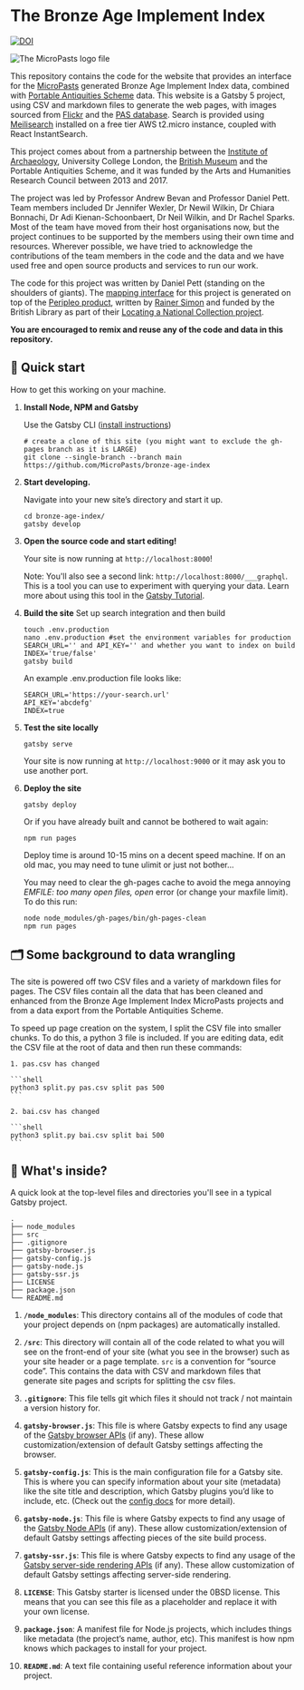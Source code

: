 # The Bronze Age Implement Index

[![DOI](https://zenodo.org/badge/DOI/10.5281/zenodo.7456895.svg)](https://doi.org/10.5281/zenodo.7456895)

![The MicroPasts logo file](https://live.staticflickr.com/7452/12071276593_f35b8d8215_w.jpg)

This repository contains the code for the website that provides an interface for the [MicroPasts](https://micropasts.org) generated Bronze Age Implement Index
data, combined with [Portable Antiquities Scheme](https://finds.org.uk) data. This website is a Gatsby 5 project, using CSV and markdown files to generate the
web pages, with images sourced from [Flickr](https://flickr.com/micropasts) and the [PAS database](https://finds.org.uk). Search is provided using [Meilisearch](https://www.meilisearch.com/)
installed on a free tier AWS t2.micro instance, coupled with React InstantSearch.

This project comes about from a partnership between the [Institute of Archaeology](https://www.ucl.ac.uk/archaeology), University College London, the [British Museum](https://britishmuseum.org) and the Portable Antiquities Scheme,
and it was funded by the Arts and Humanities Research Council between 2013 and 2017.

The project was led by Professor Andrew Bevan and Professor Daniel Pett. Team members included Dr Jennifer Wexler, Dr Newil Wilkin, Dr Chiara Bonnachi, Dr Adi Kienan-Schoonbaert,
Dr Neil Wilkin, and Dr Rachel Sparks. Most of the team have moved from their host organisations now, but the project continues to be supported
by the members using their own time and resources. Wherever possible, we have tried to acknowledge the contributions of
the team members in the code and the data and we have used free and open source products and services to run our work.

The code for this project was written by Daniel Pett (standing on the shoulders of giants). The [mapping interface](https://github.com/MicroPasts/mapping-the-bronze-age) for this
project is generated on top of the [Peripleo product](https://github.com/britishlibrary/peripleo-lanc), written by [Rainer Simon](https://rainersimon.io) and funded by the
British Library as part of their [Locating a National Collection project](https://www.bl.uk/projects/locating-a-national-collection).

**You are encouraged to remix and reuse any of the code and data in this repository.**

## 🚀 Quick start

How to get this working on your machine.

1.  **Install Node, NPM and Gatsby**

    Use the Gatsby CLI ([install instructions](https://www.gatsbyjs.com/docs/tutorial/part-0/#gatsby-cli))

    ```shell
    # create a clone of this site (you might want to exclude the gh-pages branch as it is LARGE)
    git clone --single-branch --branch main https://github.com/MicroPasts/bronze-age-index
    ```

1.  **Start developing.**

    Navigate into your new site’s directory and start it up.

    ```shell
    cd bronze-age-index/
    gatsby develop
    ```

1.  **Open the source code and start editing!**

    Your site is now running at `http://localhost:8000`!

    Note: You'll also see a second link: `http://localhost:8000/___graphql`. This is a tool you can use to experiment with querying your data. Learn more about using this tool in the [Gatsby Tutorial](https://www.gatsbyjs.com/docs/tutorial/part-4/#use-graphiql-to-explore-the-data-layer-and-write-graphql-queries).
2.  **Build the site**
    Set up search integration and then build
    ```shell
    touch .env.production
    nano .env.production #set the environment variables for production SEARCH_URL='' and API_KEY='' and whether you want to index on build INDEX='true/false'
    gatsby build
    ```

    An example .env.production file looks like:

    ```text
    SEARCH_URL='https://your-search.url'
    API_KEY='abcdefg'
    INDEX=true
    ```

3.  **Test the site locally**

    ```shell
    gatsby serve
    ```
    Your site is now running at `http://localhost:9000` or it may  ask you to use another port.

4.  **Deploy the site**

    ```shell
    gatsby deploy
    ```

    Or if you have already built and cannot be  bothered to wait again:

    ```shell
    npm run pages
    ```
    Deploy time is around 10-15 mins on a decent speed machine. If on an old mac, you may need to tune ulimit or just not bother...

    You may need to clear the gh-pages cache to avoid the mega annoying _EMFILE: too many open files, open_ error (or change your maxfile limit). To do this run:

    ```shell
    node node_modules/gh-pages/bin/gh-pages-clean
    npm run pages
    ```

## 🗂️ Some background to data wrangling

The site is powered off two CSV files and a variety of markdown files for pages. The CSV files contain all the data that has been cleaned and enhanced from the Bronze Age Implement Index MicroPasts projects and from a data export from the Portable Antiquities Scheme.

To speed up page creation on the system, I split the CSV file into smaller chunks. To do this, a python 3 file is included. If you are editing data, edit the CSV file at the root of data and then run these commands:

    1. pas.csv has changed

    ```shell
    python3 split.py pas.csv split pas 500
    ```

    2. bai.csv has changed

    ```shell
    python3 split.py bai.csv split bai 500
    ```

## 🧐 What's inside?

A quick look at the top-level files and directories you'll see in a typical Gatsby project.

    .
    ├── node_modules
    ├── src   
    ├── .gitignore
    ├── gatsby-browser.js
    ├── gatsby-config.js
    ├── gatsby-node.js
    ├── gatsby-ssr.js
    ├── LICENSE
    ├── package.json
    └── README.md

1.  **`/node_modules`**: This directory contains all of the modules of code that your project depends on (npm packages) are automatically installed.

1.  **`/src`**: This directory will contain all of the code related to what you will see on the front-end of your site (what you see in the browser) such as your site header or a page template. `src` is a convention for “source code”. This contains the data with CSV and markdown files that generate site pages and scripts for splitting the csv files.

1.  **`.gitignore`**: This file tells git which files it should not track / not maintain a version history for.

1.  **`gatsby-browser.js`**: This file is where Gatsby expects to find any usage of the [Gatsby browser APIs](https://www.gatsbyjs.com/docs/reference/config-files/gatsby-browser/) (if any). These allow customization/extension of default Gatsby settings affecting the browser.

1.  **`gatsby-config.js`**: This is the main configuration file for a Gatsby site. This is where you can specify information about your site (metadata) like the site title and description, which Gatsby plugins you’d like to include, etc. (Check out the [config docs](https://www.gatsbyjs.com/docs/reference/config-files/gatsby-config/) for more detail).

1.  **`gatsby-node.js`**: This file is where Gatsby expects to find any usage of the [Gatsby Node APIs](https://www.gatsbyjs.com/docs/reference/config-files/gatsby-node/) (if any). These allow customization/extension of default Gatsby settings affecting pieces of the site build process.

1.  **`gatsby-ssr.js`**: This file is where Gatsby expects to find any usage of the [Gatsby server-side rendering APIs](https://www.gatsbyjs.com/docs/reference/config-files/gatsby-ssr/) (if any). These allow customization of default Gatsby settings affecting server-side rendering.

1.  **`LICENSE`**: This Gatsby starter is licensed under the 0BSD license. This means that you can see this file as a placeholder and replace it with your own license.

1.  **`package.json`**: A manifest file for Node.js projects, which includes things like metadata (the project’s name, author, etc). This manifest is how npm knows which packages to install for your project.

1.  **`README.md`**: A text file containing useful reference information about your project.
